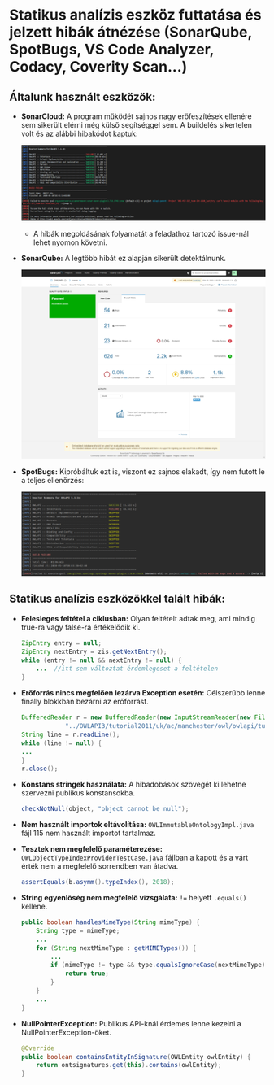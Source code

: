 # Statikus analízis eszköz futtatása és jelzett hibák átnézése (SonarQube, SpotBugs, VS Code Analyzer, Codacy, Coverity Scan...)

## Általunk használt eszközök:
* **SonarCloud:** A program működét sajnos nagy erőfeszítések ellenére sem sikerült elérni még külső segítséggel sem. A buildelés sikertelen volt és az alábbi hibakódot kaptuk:

    ![](images/sonarCloud_error.png)
    * A hibák megoldásának folyamatát a feladathoz tartozó issue-nál lehet nyomon követni.

* **SonarQube:** A legtöbb hibát ez alapján sikerült detektálnunk.

    ![](images/sonarqube.png)

* **SpotBugs:** Kipróbáltuk ezt is, viszont ez sajnos elakadt, így nem futott le a teljes ellenőrzés:

    ![](images/spotbugs.png)


## Statikus analízis eszközökkel talált hibák:

* **Felesleges feltétel a ciklusban:** Olyan feltételt adtak meg, ami mindig true-ra vagy false-ra értékelődik ki.

    ```java
    ZipEntry entry = null;
    ZipEntry nextEntry = zis.getNextEntry();
    while (entry != null && nextEntry != null) {
        ...  //itt sem változtat érdemlegeset a feltételen
    }
    ```

* **Erőforrás nincs megfelően lezárva Exception esetén:** Célszerűbb lenne finally blokkban bezárni az erőforrást.

    ```java
    BufferedReader r = new BufferedReader(new InputStreamReader(new FileInputStream(
                "../OWLAPI3/tutorial2011/uk/ac/manchester/owl/owlapi/tutorialowled2011/TutorialSnippets.java")));
    String line = r.readLine();
    while (line != null) {
    ...
    }
    r.close();
    ```

* **Konstans stringek használata:** A hibadobások szövegét ki lehetne szervezni publikus konstansokba.

    ```java
    checkNotNull(object, "object cannot be null");
    ```

* **Nem használt importok eltávolítása:** `OWLImmutableOntologyImpl.java` fájl 115 nem használt importot tartalmaz.
* **Tesztek nem megfelelő paraméterezése:** `OWLObjectTypeIndexProviderTestCase.java` fájlban a kapott és a várt érték nem a megfelelő sorrendben van átadva.

    ```java
    assertEquals(b.asymm().typeIndex(), 2018);
    ```

* **String egyenlőség nem megfelelő vizsgálata:** `!=` helyett `.equals()` kellene.

    ```java
    public boolean handlesMimeType(String mimeType) {
        String type = mimeType;
        ...
        for (String nextMimeType : getMIMETypes()) {
            ...
            if (mimeType != type && type.equalsIgnoreCase(nextMimeType)) {
                return true;
            }
        }
        ...
    }
    ```

* **NullPointerException:** Publikus API-knál érdemes lenne kezelni a NullPointerException-öket.

    ```java
    @Override
    public boolean containsEntityInSignature(OWLEntity owlEntity) {
        return ontsignatures.get(this).contains(owlEntity);
    }
    ```
